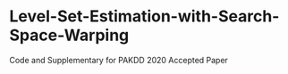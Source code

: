 # Level-Set-Estimation-with-Search-Space-Warping
Code and Supplementary for PAKDD 2020 Accepted Paper
